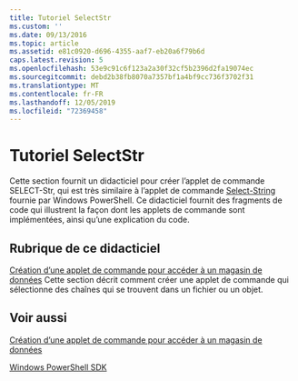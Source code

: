 ```yaml
---
title: Tutoriel SelectStr
ms.custom: ''
ms.date: 09/13/2016
ms.topic: article
ms.assetid: e81c0920-d696-4355-aaf7-eb20a6f79b6d
caps.latest.revision: 5
ms.openlocfilehash: 53e9c91c6f123a2a30f32cf5b2396d2fa19074ec
ms.sourcegitcommit: debd2b38fb8070a7357bf1a4bf9cc736f3702f31
ms.translationtype: MT
ms.contentlocale: fr-FR
ms.lasthandoff: 12/05/2019
ms.locfileid: "72369458"
---
```

# <a name="selectstr-tutorial"></a>Tutoriel SelectStr

Cette section fournit un didacticiel pour créer l’applet de commande SELECT-Str, qui est très similaire à l’applet de commande [Select-String](/powershell/module/microsoft.powershell.utility/select-string) fournie par Windows PowerShell. Ce didacticiel fournit des fragments de code qui illustrent la façon dont les applets de commande sont implémentées, ainsi qu’une explication du code.

## <a name="topic-in-this-tutorial"></a>Rubrique de ce didacticiel

[Création d’une applet de commande pour accéder à un magasin de données](./creating-a-cmdlet-to-access-a-data-store.md) Cette section décrit comment créer une applet de commande qui sélectionne des chaînes qui se trouvent dans un fichier ou un objet.

## <a name="see-also"></a>Voir aussi

[Création d’une applet de commande pour accéder à un magasin de données](./creating-a-cmdlet-to-access-a-data-store.md)

[Windows PowerShell SDK](../windows-powershell-reference.md)
